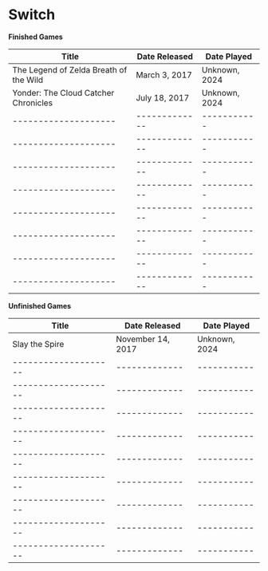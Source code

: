 Switch
========================

**Finished Games**

| Title                                           | Date Released     | Date Played   |
| --------------------                            | -------------     | -----------   |
| The Legend of Zelda Breath of the Wild          | March 3, 2017     | Unknown, 2024 |
| Yonder: The Cloud Catcher Chronicles            | July 18, 2017     | Unknown, 2024 |
| --------------------                            | -------------     | -----------   |
| --------------------                            | -------------     | -----------   |
| --------------------                            | -------------     | -----------   |
| --------------------                            | -------------     | -----------   |
| --------------------                            | -------------     | -----------   |
| --------------------                            | -------------     | -----------   |
| --------------------                            | -------------     | -----------   |
| --------------------                            | -------------     | -----------   |

**Unfinished Games**

| Title                | Date Released     | Date Played   |
| -------------------- | -------------     | -----------   |
| Slay the Spire       | November 14, 2017 | Unknown, 2024 |
| -------------------- | -------------     | -----------   |
| -------------------- | -------------     | -----------   |
| -------------------- | -------------     | -----------   |
| -------------------- | -------------     | -----------   |
| -------------------- | -------------     | -----------   |
| -------------------- | -------------     | -----------   |
| -------------------- | -------------     | -----------   |
| -------------------- | -------------     | -----------   |
| -------------------- | -------------     | -----------   |
